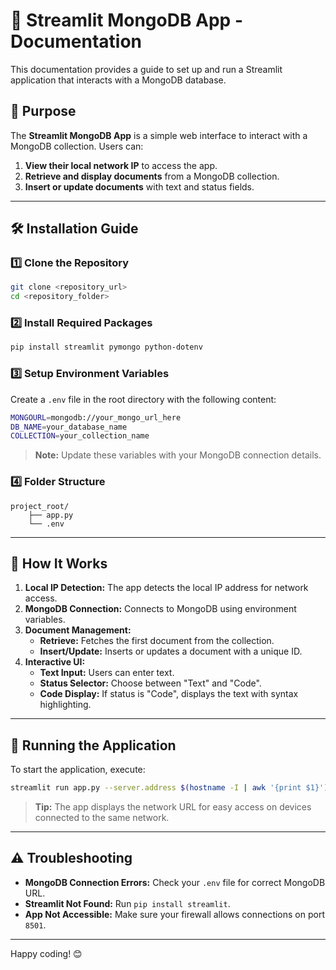 # 📡 Streamlit MongoDB App - Documentation

This documentation provides a guide to set up and run a Streamlit application that interacts with a MongoDB database.

## 🎯 Purpose
The **Streamlit MongoDB App** is a simple web interface to interact with a MongoDB collection. Users can:

1. **View their local network IP** to access the app.
2. **Retrieve and display documents** from a MongoDB collection.
3. **Insert or update documents** with text and status fields.

---

## 🛠️ Installation Guide

### 1️⃣ **Clone the Repository**
```bash
git clone <repository_url>
cd <repository_folder>
```

### 2️⃣ **Install Required Packages**
```bash
pip install streamlit pymongo python-dotenv
```

### 3️⃣ **Setup Environment Variables**
Create a `.env` file in the root directory with the following content:

```bash
MONGOURL=mongodb://your_mongo_url_here
DB_NAME=your_database_name
COLLECTION=your_collection_name
```

> **Note:** Update these variables with your MongoDB connection details.

### 4️⃣ **Folder Structure**

```
project_root/
    ├── app.py
    └── .env
```

---

## 🧠 How It Works

1. **Local IP Detection:** The app detects the local IP address for network access.
2. **MongoDB Connection:** Connects to MongoDB using environment variables.
3. **Document Management:**
    - **Retrieve:** Fetches the first document from the collection.
    - **Insert/Update:** Inserts or updates a document with a unique ID.
4. **Interactive UI:**
    - **Text Input:** Users can enter text.
    - **Status Selector:** Choose between "Text" and "Code".
    - **Code Display:** If status is "Code", displays the text with syntax highlighting.

---

## 🚀 Running the Application

To start the application, execute:

```bash
streamlit run app.py --server.address $(hostname -I | awk '{print $1}') --server.port 8501
```

> **Tip:** The app displays the network URL for easy access on devices connected to the same network.

---

## ⚠️ Troubleshooting

- **MongoDB Connection Errors:** Check your `.env` file for correct MongoDB URL.
- **Streamlit Not Found:** Run `pip install streamlit`.
- **App Not Accessible:** Make sure your firewall allows connections on port `8501`.

---

Happy coding! 😊
